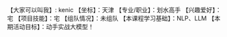 【大家可以叫我】: kenic
【坐标】：天津
【专业/职业】：划水高手
【兴趣爱好】： 宅
【项目技能】：宅
【组队情况】：未组队
【本课程学习基础】：NLP、LLM
【本期活动目标】：动手实战大模型！
